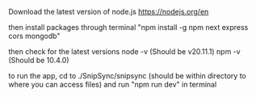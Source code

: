 Download the latest version of node.js 
https://nodejs.org/en

then install packages through terminal 
"npm install -g npm next express cors mongodb"

then check for the latest versions
node -v (Should be v20.11.1)
npm -v (Should be 10.4.0)

to run the app, cd to 
./SnipSync/snipsync (should be within directory to where you can access files)
and run "npm run dev" in terminal
